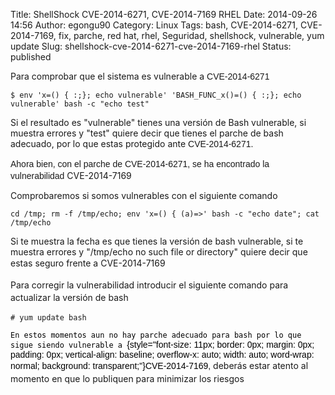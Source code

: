 Title: ShellShock CVE-2014-6271, CVE-2014-7169 RHEL
Date: 2014-09-26 14:56
Author: egongu90
Category: Linux
Tags: bash, CVE-2014-6271, CVE-2014-7169, fix, parche, red hat, rhel, Seguridad, shellshock, vulnerable, yum update
Slug: shellshock-cve-2014-6271-cve-2014-7169-rhel
Status: published

Para comprobar que el sistema es vulnerable a <span
style="font-family: 'Liberation Sans', 'Trebuchet MS', 'Bitstream Vera Sans', helvetica, verdana, arial, sans-serif; line-height: 18.2000007629395px;">CVE-2014-6271</span>

``` {style="border-width: 1px 1px 1px 2px; border-style: solid; border-color: #eeeeee #eeeeee #eeeeee #cccccc; margin: 10px 20px; padding: 10px; vertical-align: baseline; font-family: 'Liberation Sans', 'Luxi Sans', 'Trebuchet MS', 'Bitstream Vera Sans', helvetica, verdana, arial, sans-serif; white-space: pre; overflow-x: auto; width: auto; word-wrap: normal; line-height: 18.2000007629395px; background-image: initial; background-attachment: initial; background-size: initial; background-origin: initial; background-clip: initial; background-position: initial; background-repeat: repeat;"}
$ env 'x=() { :;}; echo vulnerable' 'BASH_FUNC_x()=() { :;}; echo vulnerable' bash -c "echo test"
```

<!--more-->

Si el resultado es "vulnerable" tienes una versión de Bash vulnerable,
si muestra errores y "test" quiere decir que tienes el parche de bash
adecuado, por lo que estas protegido ante <span
style="font-family: 'Liberation Sans', 'Trebuchet MS', 'Bitstream Vera Sans', helvetica, verdana, arial, sans-serif; line-height: 18.2000007629395px;">CVE-2014-6271.</span>

<span
style="font-family: 'Liberation Sans', 'Trebuchet MS', 'Bitstream Vera Sans', helvetica, verdana, arial, sans-serif; line-height: 18.2000007629395px;">Ahora
bien, con el parche de CVE-2014-6271, se ha encontrado la
vulnerabilidad </span>CVE-2014-7169

Comprobaremos si somos vulnerables con el siguiente comando

``` {style="border-width: 1px 1px 1px 2px; border-style: solid; border-color: #eeeeee #eeeeee #eeeeee #cccccc; margin: 10px 20px; padding: 10px; vertical-align: baseline; font-family: 'Liberation Sans', 'Luxi Sans', 'Trebuchet MS', 'Bitstream Vera Sans', helvetica, verdana, arial, sans-serif; white-space: pre; overflow-x: auto; width: auto; word-wrap: normal; line-height: 18.2000007629395px; background-image: initial; background-attachment: initial; background-size: initial; background-origin: initial; background-clip: initial; background-position: initial; background-repeat: repeat;"}
cd /tmp; rm -f /tmp/echo; env 'x=() { (a)=>' bash -c "echo date"; cat /tmp/echo
```

Si te muestra la fecha es que tienes la versión de bash vulnerable, si
te muestra errores y "/tmp/echo no such file or directory" quiere decir
que estas seguro frente a <span
style="line-height: 20.7999992370605px;">CVE-2014-7169</span>

<span style="line-height: 20.7999992370605px;">Para corregir la
vulnerabilidad introducir el siguiente comando para actualizar la
versión de bash</span>

``` {style="border-width: 1px 1px 1px 2px; border-style: solid; border-color: #eeeeee #eeeeee #eeeeee #cccccc; margin: 10px 20px; padding: 10px; vertical-align: baseline; font-family: 'Liberation Sans', 'Luxi Sans', 'Trebuchet MS', 'Bitstream Vera Sans', helvetica, verdana, arial, sans-serif; white-space: pre; overflow-x: auto; width: auto; word-wrap: normal; line-height: 18.2000007629395px; background-image: initial; background-attachment: initial; background-size: initial; background-origin: initial; background-clip: initial; background-position: initial; background-repeat: repeat;"}
# yum update bash
```

<span
style="font-family: tahoma,geneva,sans-serif; color: #000000;">`En estos momentos aun no hay parche adecuado para bash por lo que sigue siendo vulnerable a `{style="font-size: 11px; border: 0px; margin: 0px; padding: 0px; vertical-align: baseline; overflow-x: auto; width: auto; word-wrap: normal; background: transparent;"}</span><span
style="line-height: 20.7999992370605px;"><span
style="font-family: lucida sans unicode,lucida grande,sans-serif;"><span
style="font-family: tahoma,geneva,sans-serif; color: #000000;">CVE-2014-7169</span>,</span>
deberás estar atento al momento en que lo publiquen para minimizar los
riesgos</span>
